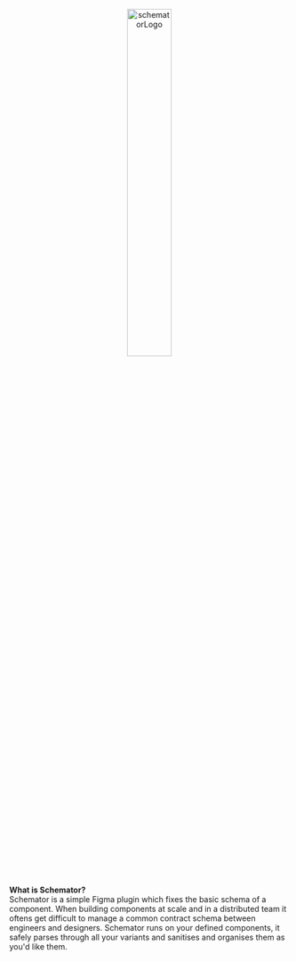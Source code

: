 <p align="center">
<img width="40%" margin="0 auto" alt="schematorLogo" src="https://github.com/user-attachments/assets/2949ff89-4fc9-4363-aaee-2feb5f21a3c7">
</p>

<b>What is Schemator?</b></br>
Schemator is a simple Figma plugin which fixes the basic schema of a component. When building components at scale and in a distributed team it oftens get difficult to manage a common contract schema between engineers and designers. Schemator runs on your defined components, it safely parses through all your variants and sanitises and organises them as you'd like them.

